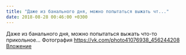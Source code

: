 ```yaml
---
title: "Даже из банального дня, можно попытаться выжать чт..."
date: 2018-08-28 00:46:00 +0300
---
```


Даже из банального дня, можно попытаться выжать что-то прикольное...
Фотография
<a class="vk-attach" href="https://vk.com/photo41076938_456244208">https://vk.com/photo41076938_456244208</a>
<a class="vk-attach" href="https://vk.com/photo41076938_456244208">Вложение</a>
